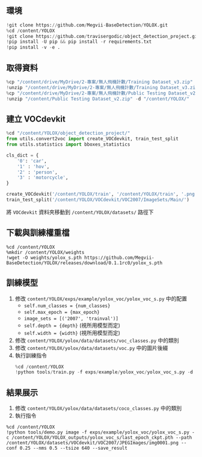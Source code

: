 ## 環境
```python
!git clone https://github.com/Megvii-BaseDetection/YOLOX.git
%cd /content/YOLOX
!git clone https://github.com/travisergodic/object_detection_project.git
!pip install -U pip && pip install -r requirements.txt
!pip install -v -e .
```

## 取得資料
```python
%cp "/content/drive/MyDrive/2-專案/無人飛機計數/Training Dataset_v3.zip" "/content/"
!unzip "/content/drive/MyDrive/2-專案/無人飛機計數/Training Dataset_v3.zip"  -d "/content/YOLOX/"
%cp "/content/drive/MyDrive/2-專案/無人飛機計數/Public Testing Dataset_v2.zip" "/content/"
!unzip "/content/Public Testing Dataset_v2.zip" -d "/content/YOLOX/"
```

## 建立 VOCdevkit
```python
%cd "/content/YOLOX/object_detection_project/"  
from utils.convert2voc import create_VOCdevkit, train_test_split
from utils.statistics import bboxes_statistics

cls_dict = {
    '0': 'car',
    '1' : 'hov',
    '2' : 'person',
    '3' : 'motorcycle',
}

create_VOCdevkit('/content/YOLOX/train', '/content/YOLOX/train', '.png', '.txt', cls_dict)
train_test_split('/content/YOLOX/VOCdevkit/VOC2007/ImageSets/Main/')
```
將 `VOCdevkit` 資料夾移動到 `/content/YOLOX/datasets/` 路徑下

## 下載與訓練權重檔
```
%cd /content/YOLOX
%mkdir /content/YOLOX/weights
!wget -O weights/yolox_s.pth https://github.com/Megvii-BaseDetection/YOLOX/releases/download/0.1.1rc0/yolox_s.pth
```

## 訓練模型
1. 修改 `content/YOLOX/exps/example/yolox_voc/yolox_voc_s.py` 中的配置
   + `self.num_classes = {num_classes}`
   + `self.max_epoch = {max_epoch}`
   + `image_sets = [('2007', 'trainval')]`
   + `self.depth = {depth}` (視所用模型而定)
   + `self.width = {width}` (視所用模型而定)
2. 修改 `content/YOLOX/yolox/data/datasets/voc_classes.py` 中的類別
3. 修改 `content/YOLOX/yolox/data/datasets/voc.py` 中的圖片後綴
4. 執行訓練指令
   ```python
   %cd /content/YOLOX
   !python tools/train.py -f exps/example/yolox_voc/yolox_voc_s.py -d 1 -b 16 --fp16 -o -c weights/yolox_s.pth
   ```

## 結果展示
1. 修改 `content/YOLOX/yolox/data/datasets/coco_classes.py` 中的類別
2. 執行指令
```
%cd /content/YOLOX
!python tools/demo.py image -f exps/example/yolox_voc/yolox_voc_s.py -c /content/YOLOX/YOLOX_outputs/yolox_voc_s/last_epoch_ckpt.pth --path /content/YOLOX/datasets/VOCdevkit/VOC2007/JPEGImages/img0001.png --conf 0.25 --nms 0.5 --tsize 640 --save_result
```
  



